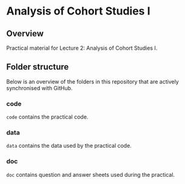 # Analysis of Cohort Studies I

## Overview

Practical material for Lecture 2: Analysis of Cohort Studies I.

## Folder structure

Below is an overview of the folders in this repository that are actively synchronised with GitHub.

### code

`code` contains the practical code.

### data

`data` contains the data used by the practical code.

### doc

`doc` contains question and answer sheets used during the practical.